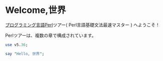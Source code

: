 # Welcome,世界

[プログラミング言語Perl]()ツアー( Perl言語基礎文法最速マスター ) へようこそ！

Perlツアーは、複数の章で構成されています。

```perl
use v5.36;

say "Hello, 世界";
```

